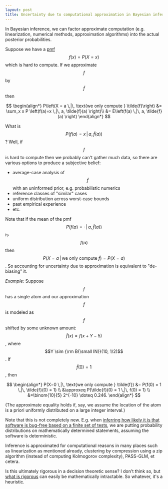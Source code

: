 ```yaml
---
layout: post
title: Uncertainty due to computational approximation in Bayesian inference
---
```


In Bayesian inference, we can factor approximate computation (e.g.
linearization, numerical methods, approximation algorithms) into the actual
posterior probabilities.

Suppose we have a [pmf](https://en.wikipedia.org/wiki/Probability_mass_function)
$$f(x) = P(X=x)$$ which is hard to compute.
If we approximate $$f$$ by $$\tilde{f}$$ then

$$
\begin{align*}
P\left(X = a \,|\, \text{we only compute } \tilde{f}\right)
&= \sum_x x P \left(f(a)=x \,|\, a, \tilde{f}(a) \right)\\
&= E\left(f(a) \,|\, a, \tilde{f}(a) \right)
\end{align*}
$$

What is $$P\left(f(a)=x \,|\, a, \tilde{f}(a)\right)$$?
Well, if $$f$$ is hard to compute then we probably can't gather much data, so
there are various options to produce a subjective belief:
* average-case analysis of $$\tilde{f}$$ with an uninformed prior, e.g.
  probabilistic numerics
* reference classes of "similar" cases
* uniform distribution across worst-case bounds
* past empirical experience
* etc.

Note that if the mean of the pmf $$P(f(a)=\cdot \,|\, a, \tilde{f}(a))$$
is $$f(a)$$ then $$P(X = a \,|\, \text{we only compute } \tilde{f}) =  P(X=a)$$.
So accounting for uncertainty due to approximation is equivalent to
"de-biasing" it.

_Example:_
Suppose $$f$$ has a single atom and our approximation $$\tilde{f}$$ is
modeled as $$f$$ shifted by some unknown amount:
$$\tilde{f}(x) = f(x + Y - 5)$$, where
$$Y \sim {\rm B{\small IN}}(10, 1/2)$$.
If $$\tilde{f}(0) = 1$$, then

$$
\begin{align*}
P(X=0 \,|\, \text{we only compute } \tilde{f})
&= P(f(0) = 1 \,|\, \tilde{f}(0) = 1) \\
&\approxeq P(\tilde{f}(0) = 1 \,|\, f(0) = 1) \\
&=\binom{10}{5} 2^{-10} \doteq 0.246.
\end{align*}
$$

(The approximate equality holds if, say, we assume the location of the atom is
a priori uniformly distributed on a large integer interval.)

Note that this is not completely new. E.g. when [inferring how likely it is
that software is bug-free based on a finite set of
tests](https://www.nist.gov/publications/software-testing-statistical-methods-preliminary-success-estimates-approaches-based-0),
we are putting probability distributions on mathematically determined
statements, assuming the software is deterministic.

Inference is approximated for computational reasons in many places such as
linearization as mentioned already, clustering by compression using a zip
algorithm (instead of computing Kolmogorov complexity), PASS-GLM, et cetera.

Is this ultimately rigorous in a decision theoretic sense? I don't think so,
but
[what is rigorous](http://amacfie.github.io/2017/10/10/probability-riemann-hypothesis/)
can easily be mathematically intractable.
So whatever, it's a heuristic.

